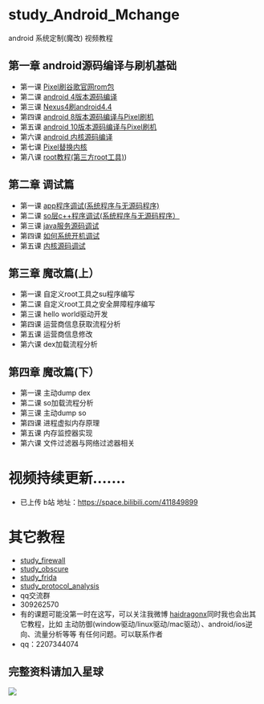 # study_Android_Mchange
android 系统定制(魔改) 视频教程
## 第一章 android源码编译与刷机基础
* 第一课 [Pixel刷谷歌官网rom包](https://github.com/haidragon/study_Android_Mchange/blob/master/study_Android_Mchange/page1/page.md)
* 第二课 [android 4版本源码编译](https://github.com/haidragon/study_Android_Mchange/blob/master/study_Android_Mchange/page2/page.md)
* 第三课 [Nexus4刷android4.4](https://github.com/haidragon/study_Android_Mchange/blob/master/study_Android_Mchange/page3/page.md)
* 第四课 [android 8版本源码编译与Pixel刷机](https://github.com/haidragon/study_Android_Mchange/blob/master/study_Android_Mchange/page4/page.md)
* 第五课 [android 10版本源码编译与Pixel刷机](https://github.com/haidragon/study_Android_Mchange/blob/master/study_Android_Mchange/page5/page.md)
* 第六课 [android 内核源码编译](https://github.com/haidragon/study_Android_Mchange/blob/master/page6/page.md)
* 第七课 [Pixel替换内核](https://github.com/haidragon/study_Android_Mchange/blob/master/page6/page.md)
* 第八课 [root教程(第三方root工具)](https://github.com/haidragon/study_Android_Mchange/blob/master/study_Android_Mchange/page8/page.md))
## 第二章 调试篇
* 第一课 [app程序调试(系统程序与无源码程序)](https://github.com/haidragon/study_Android_Mchange/blob/master/study_Android_Mchange/page9/page.md)
* 第二课 [so层c++程序调试(系统程序与无源码程序）](https://github.com/haidragon/study_Android_Mchange/blob/master/study_Android_Mchange/page10/page.md)
* 第三课 [java服务源码调试](https://github.com/haidragon/study_Android_Mchange/blob/master/study_Android_Mchange/page11/page.md)
* 第四课 [如何系统开机调试](https://github.com/haidragon/study_Android_Mchange/blob/master/study_Android_Mchange/page12/page.md)
* 第五课 [内核源码调试](https://github.com/haidragon/study_Android_Mchange/blob/master/study_Android_Mchange/page13/page.md)
## 第三章 魔改篇(上）
* 第一课 自定义root工具之su程序编写
* 第二课 自定义root工具之安全屏障程序编写 
* 第三课 hello world驱动开发
* 第四课 运营商信息获取流程分析
* 第五课 运营商信息修改
* 第六课 dex加载流程分析
## 第四章 魔改篇(下）
* 第一课 主动dump dex
* 第二课 so加载流程分析
* 第三课 主动dump so
* 第四课 进程虚拟内存原理
* 第五课 内存监控器实现
* 第六课 文件过滤器与网络过滤器相关
# 视频持续更新.......  
* 已上传 b站 地址：https://space.bilibili.com/411849899
# 其它教程
* [study_firewall](https://github.com/haidragon/study_firewall)
* [study_obscure](https://github.com/haidragon/study_obscure)
* [study_frida](https://github.com/haidragon/study_frida)
* [study_protocol_analysis](https://github.com/haidragon/study_protocol_analysis)
* qq交流群 
* 309262570
* 有的课题可能没第一时在这写，可以关注我微博 [haidragonx](https://weibo.com/haidragon)同时我也会出其它教程，比如 主动防御(window驱动/linux驱动/mac驱动）、android/ios逆向、流量分析等等 有任何问题。可以联系作者
* qq：2207344074
## 完整资料请加入星球
![](https://github.com/haidragon/study_frida/blob/master/image/1681580715267_.pic_hd.jpg)
